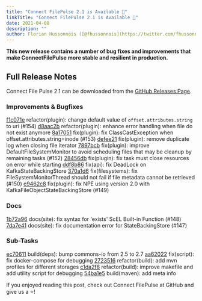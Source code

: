 ```yaml
---
title: "Connect FilePulse 2.1 is Available 🚀"
linkTitle: "Connect FilePulse 2.1 is Available 🚀"
date: 2021-04-08
description: ""
author: Florian Hussonnois ([@fhussonnois](https://twitter.com/fhussonnois))
---
```


**This new release contains a number of bug fixes and improvements that make ConnectFilePulse more stable and resilient in production.**


## Full Release Notes

Connect File Pulse 2.1 can be downloaded from the [GitHub Releases Page](https://github.com/streamthoughts/kafka-connect-file-pulse/releases/tag/v2.1.0). 

### Improvements & Bugfixes
[f1c071e](https://github.com/streamthoughts/kafka-connect-file-pulse/commit/f1c071e) refactor(plugin): change default value of `offset.attributes.string` to uri (#154)
[d8aac2b](https://github.com/streamthoughts/kafka-connect-file-pulse/commit/d8aac2b) refactor(plugin): enhance error handling when file do not exist anymore
[8a17051](https://github.com/streamthoughts/kafka-connect-file-pulse/commit/8a17051) fix(plugin): fix ClassCastException when offset.attributes.string=inode (#153)
[defee21](https://github.com/streamthoughts/kafka-connect-file-pulse/commit/defee21) fix(plugin): remove duplicate log when closing file iterator
[7897bcb](https://github.com/streamthoughts/kafka-connect-file-pulse/commit/7897bcb) fix(plugin): improve DefaultFileSystemMonitor to avoid scheduling files that may be cleanup by remaining tasks (#152)
[28456db](https://github.com/streamthoughts/kafka-connect-file-pulse/commit/28456db) fix(plugin): fix task must close resources on error while starting
[ddf8b86](https://github.com/streamthoughts/kafka-connect-file-pulse/commit/ddf8b86) fix(api): fix DeadLock on KafkaStateBackingStore
[370a1d6](https://github.com/streamthoughts/kafka-connect-file-pulse/commit/370a1d6) fix(filesystems): fix FileSystemMonitorThread should not fail if file metadata cannot be retrieved (#150)
[e9462c8](https://github.com/streamthoughts/kafka-connect-file-pulse/commit/e9462c8) fix(plugin): fix NPE using version 2.0 with KafkaFileObjectStateBackingStore (#149)

### Docs
[1b72a96](https://github.com/streamthoughts/kafka-connect-file-pulse/commit/1b72a96) docs(site): fix syntax for 'exists' ScEL Built-in Function (#148)
[7da7e41](https://github.com/streamthoughts/kafka-connect-file-pulse/commit/7da7e41) docs(site): fix documentation error for StateBackingStore (#147)

### Sub-Tasks
[ec70611](https://github.com/streamthoughts/kafka-connect-file-pulse/commit/ec70611) build(deps): bump commons-io from 2.5 to 2.7
[aa62022](https://github.com/streamthoughts/kafka-connect-file-pulse/commit/aa62022) fix(script): fix docker-compose for debugging
[2723516](https://github.com/streamthoughts/kafka-connect-file-pulse/commit/2723516) refactor(build): add mvn profiles for different storages
[c1da2f8](https://github.com/streamthoughts/kafka-connect-file-pulse/commit/c1da2f8) refactor(build): improve makefile and add utility script for debugging
[54ba1e5](https://github.com/streamthoughts/kafka-connect-file-pulse/commit/54ba1e5) build(maven): add meta info

If you enjoyed reading this post, check out Connect FilePulse at GitHub and give us a ⭐!
